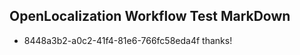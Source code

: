 ## OpenLocalization Workflow Test MarkDown

* 8448a3b2-a0c2-41f4-81e6-766fc58eda4f 
thanks!



<!--HONumber=Feb16_HO3-->
